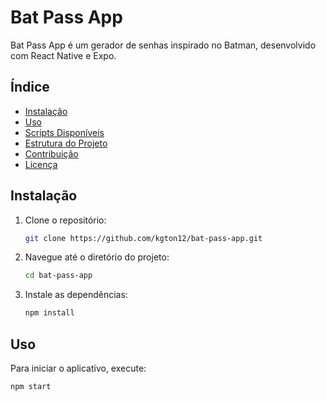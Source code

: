 # Bat Pass App

Bat Pass App é um gerador de senhas inspirado no Batman, desenvolvido com React Native e Expo.

## Índice

- [Instalação](#instalação)
- [Uso](#uso)
- [Scripts Disponíveis](#scripts-disponíveis)
- [Estrutura do Projeto](#estrutura-do-projeto)
- [Contribuição](#contribuição)
- [Licença](#licença)

## Instalação

1. Clone o repositório:

    ```sh
    git clone https://github.com/kgton12/bat-pass-app.git
    ```

2. Navegue até o diretório do projeto:

    ```sh
    cd bat-pass-app
    ```

3. Instale as dependências:

    ```sh
    npm install
    ```

## Uso

Para iniciar o aplicativo, execute:

```sh
npm start

